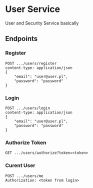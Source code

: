 # User Service

User and Security Service basically

## Endpoints

### Register

```
POST .../users/register
content-type: application/json
{
    "email": "user@user.pl",
    "password": "password"
}
```

### Login

```
POST .../users/login
content-type: application/json
{
    "email": "user@user.pl",
    "password": "password"
}
```

### Authorize Token

```
GET .../users/authorize?token=<token>
```

### Curent User

```
POST .../users/me
Authorization: <token from login>
```
